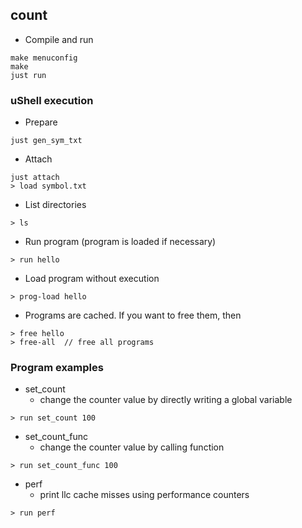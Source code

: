 ## count
- Compile and run

```
make menuconfig
make
just run
```

### uShell execution

- Prepare
``` just compile_progs
just gen_sym_txt
```

- Attach
```
just attach
> load symbol.txt
```

- List directories
```
> ls
```

- Run program (program is loaded if necessary)
```
> run hello
```

- Load program without execution
```
> prog-load hello
```

- Programs are cached. If you want to free them, then
```
> free hello
> free-all  // free all programs
```

### Program examples
- set_count
    - change the counter value by directly writing a global variable
```
> run set_count 100
```

- set_count_func
    - change the counter value by calling function
```
> run set_count_func 100
```
- perf
    - print llc cache misses using performance counters
```
> run perf
```

